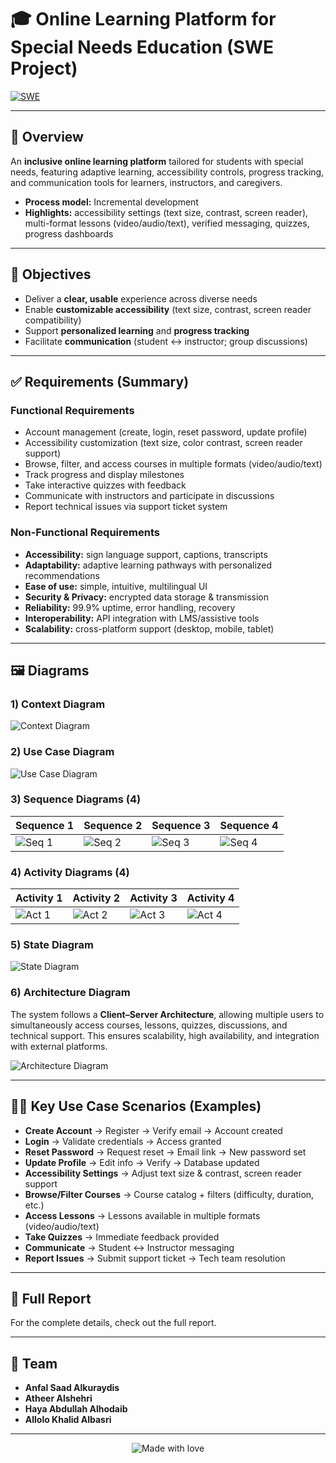 # 🎓 Online Learning Platform for Special Needs Education (SWE Project)

[![SWE](https://img.shields.io/badge/Discipline-Software%20Engineering-1f6feb?logo=github&logoColor=white)]()

---

## 📌 Overview
An **inclusive online learning platform** tailored for students with special needs, featuring adaptive learning, accessibility controls, progress tracking, and communication tools for learners, instructors, and caregivers.

- **Process model:** Incremental development  
- **Highlights:** accessibility settings (text size, contrast, screen reader), multi-format lessons (video/audio/text), verified messaging, quizzes, progress dashboards  

---

## 🎯 Objectives
- Deliver a **clear, usable** experience across diverse needs  
- Enable **customizable accessibility** (text size, contrast, screen reader compatibility)  
- Support **personalized learning** and **progress tracking**  
- Facilitate **communication** (student ↔ instructor; group discussions)  

---

## ✅ Requirements (Summary)

### Functional Requirements
- Account management (create, login, reset password, update profile)  
- Accessibility customization (text size, color contrast, screen reader support)  
- Browse, filter, and access courses in multiple formats (video/audio/text)  
- Track progress and display milestones  
- Take interactive quizzes with feedback  
- Communicate with instructors and participate in discussions  
- Report technical issues via support ticket system  

### Non-Functional Requirements
- **Accessibility:** sign language support, captions, transcripts  
- **Adaptability:** adaptive learning pathways with personalized recommendations  
- **Ease of use:** simple, intuitive, multilingual UI  
- **Security & Privacy:** encrypted data storage & transmission  
- **Reliability:** 99.9% uptime, error handling, recovery  
- **Interoperability:** API integration with LMS/assistive tools  
- **Scalability:** cross-platform support (desktop, mobile, tablet)  

---

## 🖼️ Diagrams

### 1) Context Diagram
![Context Diagram](diagrams/context.PNG)

### 2) Use Case Diagram
![Use Case Diagram](diagrams/usecase.PNG)

### 3) Sequence Diagrams (4)
| Sequence 1 | Sequence 2 | Sequence 3 | Sequence 4 |
|------------|------------|------------|------------|
| ![Seq 1](diagrams/seq1.PNG) | ![Seq 2](diagrams/seq2.PNG) | ![Seq 3](diagrams/seq3.PNG) | ![Seq 4](diagrams/seq4.PNG) |

### 4) Activity Diagrams (4)
| Activity 1 | Activity 2 | Activity 3 | Activity 4 |
|------------|------------|------------|------------|
| ![Act 1](diagrams/activity1.PNG) | ![Act 2](diagrams/activity2.PNG) | ![Act 3](diagrams/activity3.PNG) | ![Act 4](diagrams/activity4.PNG) |

### 5) State Diagram
![State Diagram](diagrams/state1.PNG)

### 6) Architecture Diagram

The system follows a **Client–Server Architecture**, allowing multiple users to simultaneously access courses, lessons, quizzes, discussions, and technical support. This ensures scalability, high availability, and integration with external platforms.  

![Architecture Diagram](diagrams/architecture.PNG)

---

## 🧑‍💻 Key Use Case Scenarios (Examples)

- **Create Account** → Register → Verify email → Account created  
- **Login** → Validate credentials → Access granted  
- **Reset Password** → Request reset → Email link → New password set  
- **Update Profile** → Edit info → Verify → Database updated  
- **Accessibility Settings** → Adjust text size & contrast, screen reader support  
- **Browse/Filter Courses** → Course catalog + filters (difficulty, duration, etc.)  
- **Access Lessons** → Lessons available in multiple formats (video/audio/text)  
- **Take Quizzes** → Immediate feedback provided  
- **Communicate** → Student ↔ Instructor messaging  
- **Report Issues** → Submit support ticket → Tech team resolution  


---

## 📑 Full Report
For the complete details, check out the full report.

---

## 👥 Team
- **Anfal Saad Alkuraydis** 
- **Atheer Alshehri** 
- **Haya Abdullah Alhodaib** 
- **Allolo Khalid Albasri** 

---

<p align="center">
  <img src="https://img.shields.io/badge/Made%20with-❤️-red" alt="Made with love">
</p>


